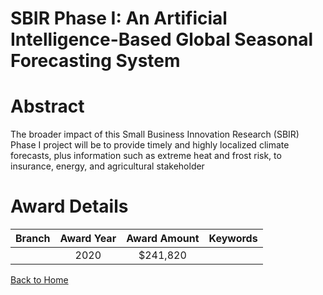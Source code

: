 
SBIR Phase I: An Artificial Intelligence-Based Global Seasonal Forecasting System
=================================================================================

# Abstract


The broader impact of this Small Business Innovation Research (SBIR) Phase I project will be to provide timely and highly localized climate forecasts, plus information such as extreme heat and frost risk, to insurance, energy, and agricultural stakeholder  

# Award Details

|Branch|Award Year|Award Amount|Keywords|
| :---: | :---: | :---: | :---: |
||2020|$241,820||
  
  


[Back to Home](https://github.com/chrischow/dod_sbir_awards/Reports/CC/#653)
